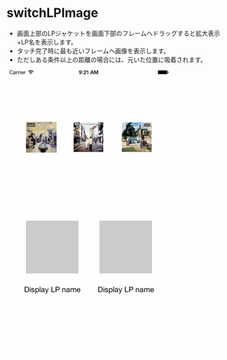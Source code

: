 # switchLPImage
- 画面上部のLPジャケットを画面下部のフレームへドラッグすると拡大表示+LP名を表示します。
- タッチ完了時に最も近いフレームへ画像を表示します。
- ただしある条件以上の距離の場合には、元いた位置に吸着されます。

![switchLPImage](https://github.com/anthrgrnwrld/switchLPImage/blob/master/swichOasisLP/swichOasisLP.gif)
